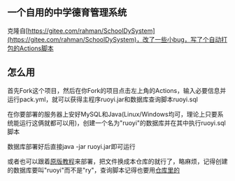 ## 一个自用的中学德育管理系统
克隆自[https://gitee.com/rahman/SchoolDySystem](https://gitee.com/rahman/SchoolDySystem)，改了一些小bug，写了个自动打包的Actions脚本

## 怎么用
首先Fork这个项目，然后在你Fork的项目点击左上角的Actions，输入必要信息并运行pack.yml，就可以获得主程序ruoyi.jar和数据库查询脚本ruoyi.sql

在你要部署的服务器上安好MySQL和Java(Linux/Windows均可，理论上只要系统能运行这俩就都可以用)，创建一个名为"ruoyi"的数据库并在其中执行ruoyi.sql脚本

数据库部署好后直接java -jar ruoyi.jar即可运行

或者也可以跟着[原版教程](doc.ruoyi.vip)来部署，把文件换成本仓库的就行了，略麻烦，记得创建的数据库要叫"ruoyi"而不是"ry"，查询脚本记得也要用[仓库里的](https://github.com/OnesoftQwQ/ruoyi-SchoolDySystem/blob/master/sql/ruoyi.sql)
